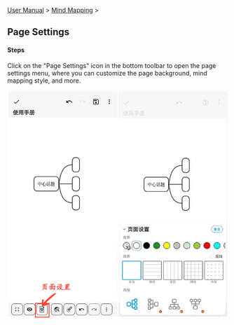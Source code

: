 [User Manual](/dragonnest/drawnote/manual/en) > [Mind Mapping](/dragonnest/drawnote/manual/en/mind_mapping) >

Page Settings
---
#### Steps

Click on the "Page Settings" icon in the bottom toolbar to open the page settings menu, where you can customize the page background, mind mapping style, and more.

![Page Settings](imgs/page_settings.png)